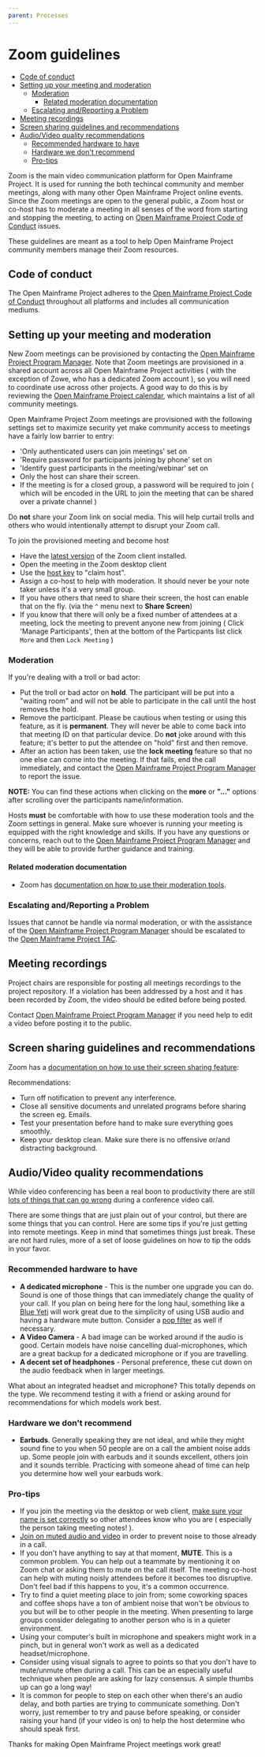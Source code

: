 ```yaml
---
parent: Processes
---
```

# Zoom guidelines

- [Code of conduct](#code-of-conduct)
- [Setting up your meeting and moderation](#setting-up-your-meeting-and-moderation)
    - [Moderation](#moderation)
      - [Related moderation documentation](#related-moderation-documentation)
    - [Escalating and/Reporting a Problem](#escalating-andreporting-a-problem)
- [Meeting recordings](#meeting-recordings)
- [Screen sharing guidelines and recommendations](#screen-sharing-guidelines-and-recommendations)
- [Audio/Video quality recommendations](#audiovideo-quality-recommendations)
    - [Recommended hardware to have](#recommended-hardware-to-have)
    - [Hardware we don't recommend](#hardware-we-dont-recommend)
    - [Pro-tips](#pro-tips)

Zoom is the main video communication platform for Open Mainframe Project. It is used for running the both techincal community and member meetings, along with many other Open Mainframe Project  online events. Since the Zoom meetings are open to the general public, a Zoom host or co-host
has to moderate a meeting in all senses of the word from starting and stopping
the meeting, to acting on [Open Mainframe Project Code of Conduct] issues.

These guidelines are meant as a tool to help Open Mainframe Project community members manage their Zoom resources.

## Code of conduct

The Open Mainframe Project adheres to the [Open Mainframe Project Code of Conduct] throughout all platforms and includes all communication mediums.

## Setting up your meeting and moderation

New Zoom meetings can be provisioned by contacting the [Open Mainframe Project Program Manager]. Note that Zoom meetings are provisioned in a shared account across all Open Mainframe Project activities ( with the exception of Zowe, who has a dedicated Zoom account ), so you will need to coordinate use across other projects. A good way to do this is by reviewing the [Open Mainframe Project calendar], which maintains a list of all community meetings.

Open Mainframe Project Zoom meetings are provisioned with the following settings set to maximize security yet make community access to meetings have a fairly low barrier to entry:

- 'Only authenticated users can join meetings' set on
- 'Require password for participants joining by phone' set on
- 'Identify guest participants in the meeting/webinar' set on
- Only the host can share their screen.
- If the meeting is for a closed group, a password will be required to join ( which will be encoded in the URL to join the meeting that can be shared over a private channel )

Do **not** share your Zoom link on social media. This will help curtail trolls and others who would intentionally attempt to disrupt your Zoom call.

To join the provisioned meeting and become host

- Have the [latest version] of the Zoom client installed.
- Open the meeting in the Zoom desktop client
- Use the [host key] to "claim host".
- Assign a co-host to help with moderation. It should never be your note taker
  unless it's a very small group.
- If you have others that need to share their screen, the host can enable that on the fly.
  (via the `^` menu next to **Share Screen**)
- If you know that there will only be a fixed number of attendees at a meeting, lock the meeting to prevent anyone new from joining ( Click 'Manage Participants', then at the bottom of the Particpants list click `More` and then `Lock Meeting` )

### Moderation

If you're dealing with a troll or bad actor:

- Put the troll or bad actor on **hold**. The participant will be put into a "waiting room" and will not be able to participate in the call until the host removes the hold.
- Remove the participant. Please be cautious when testing or using this feature, as it is **permanent**. They will never be able to come back into that meeting ID on that particular device. Do **not** joke around with this feature; it's better to put the attendee on "hold" first and then remove.
- After an action has been taken, use the **lock meeting** feature so that no one else can come into the meeting. If that fails, end the call immediately, and contact the [Open Mainframe Project Program Manager] to report the issue.

**NOTE:** You can find these actions when clicking on the **more** or **"..."** options after scrolling over the participants name/information.

Hosts **must** be comfortable with how to use these moderation tools and the Zoom settings in general. Make sure whoever is running your meeting is equipped with the right knowledge and skills. If you have any questions or concerns, reach out to the [Open Mainframe Project Program Manager] and they will be able to provide further guidance and training.

#### Related moderation documentation

- Zoom has [documentation on how to use their moderation tools].

### Escalating and/Reporting a Problem

Issues that cannot be handle via normal moderation, or with the assistance of the
[Open Mainframe Project Program Manager] should be escalated to the [Open Mainframe Project TAC].

## Meeting recordings

Project chairs are responsible for posting all meetings recordings to the project repository. If a violation has been addressed by a host and it has been recorded by Zoom, the video should be edited before being posted.

Contact [Open Mainframe Project Program Manager] if you need help to edit a video before posting it to the public.

## Screen sharing guidelines and recommendations

Zoom has a [documentation on how to use their screen sharing feature]:

Recommendations:

- Turn off notification to prevent any interference.
- Close all sensitive documents and unrelated programs before sharing the screen
  eg. Emails.
- Test your presentation before hand to make sure everything goes smoothly.
- Keep your desktop clean. Make sure there is no offensive or/and distracting
  background.

## Audio/Video quality recommendations

While video conferencing has been a real boon to productivity there are still [lots of things that can go wrong] during a conference video call.

There are some things that are just plain out of your control, but there are some things that you can control. Here are some tips if you're just getting into remote meetings. Keep in mind that sometimes things just break. These are not hard rules, more of a set of loose guidelines on how to tip the odds in your favor.

### Recommended hardware to have

- **A dedicated microphone** - This is the number one upgrade you can do. Sound is one of those things that can immediately change the quality of your call. If you plan on being here for the long haul, something like a [Blue Yeti] will work great due to the simplicity of using USB audio and having a hardware mute button. Consider a [pop filter] as well if necessary.
- **A Video Camera** - A bad image can be worked around if the audio is good. Certain models have noise cancelling dual-microphones, which are a great backup for a dedicated microphone or if you are travelling.
- **A decent set of headphones** - Personal preference, these cut down on the audio feedback when in larger meetings.

What about an integrated headset and microphone? This totally depends on the type. We recommend testing it with a friend or asking around for recommendations for which models work best.

### Hardware we don't recommend

- **Earbuds**. Generally speaking they are not ideal, and while they might sound fine to you when 50 people are on a call the ambient noise adds up. Some people join with earbuds and it sounds excellent, others join and it sounds terrible. Practicing with someone ahead of time can help you determine how well your earbuds work.

### Pro-tips

- If you join the meeting via the desktop or web client, [make sure your name is set correctly](https://support.zoom.us/hc/en-us/articles/200941109-Attendee-Controls-in-a-Meeting) so other attendees know who you are ( especially the person taking meeting notes! ).
- [Join on muted audio and video] in order to prevent noise to those already in a call.
- If you don't have anything to say at that moment, **MUTE**. This is a common problem. You can help out a teammate by mentioning it on Zoom chat or asking them to mute on the call itself. The meeting co-host can help with muting noisly attendees before it becomes too disruptive. Don't feel bad if this happens to you, it's a common occurrence.
- Try to find a quiet meeting place to join from; some coworking spaces and coffee shops have a ton of ambient noise that won't be obvious to you but will be to other people in the meeting. When presenting to large groups consider delegating to another person who is in a quieter environment.
- Using your computer's built in microphone and speakers might work in a pinch, but in general won't work as well as a dedicated headset/microphone.
- Consider using visual signals to agree to points so that you don't have to mute/unmute often during a call. This can be an especially useful technique when people are asking for lazy consensus. A simple thumbs up can go a long way!
- It is common for people to step on each other when there's an audio delay, and both parties are trying to communicate something. Don't worry, just remember to try and pause before speaking, or consider raising your hand (if your video is on) to help the host determine who should speak first.

Thanks for making Open Mainframe Project meetings work great!

[Open Mainframe Project Code of Conduct]: code_of_conduct.md
[Open Mainframe Project Program Manager]: mailto:pm@openmainframeproject.org
[Open Mainframe Project calendar]: https://lists.openmainframeproject.org/calendar
[Open Mainframe Project TAC]: mailto:omp-tac-private@lists.openmainframeproject.org
[host key]: https://support.zoom.us/hc/en-us/articles/205172555-Host-Key
[latest version]: https://zoom.us/download
[documentation on how to use their moderation tools]: https://support.zoom.us/hc/en-us/articles/201362603-Host-Controls-in-a-Meeting
[documentation on how to use their screen sharing feature]: https://support.zoom.us/hc/en-us/articles/201362153-How-Do-I-Share-My-Screen
[lots of things that can go wrong]: https://www.youtube.com/watch?v=JMOOG7rWTPg
[Blue Yeti]: https://www.bluedesigns.com/products/yeti/
[pop filter]: https://en.wikipedia.org/wiki/Pop_filter
[Join on muted audio and video]: https://support.zoom.us/hc/en-us/articles/203024649-Video-Or-Microphone-Off-By-Attendee
